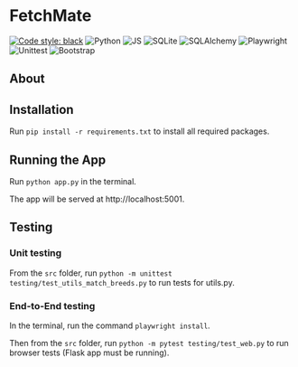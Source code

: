 # FetchMate

[![Code style: black](https://img.shields.io/badge/code%20style-black-000000.svg)](https://github.com/psf/black)
![Python](https://img.shields.io/badge/-Python-blue?logo=python&logoColor=white&style=plastic)
![JS](https://img.shields.io/badge/JavaScript-F7DF1E?logo=javascript&logoColor=white&style=plastic)
![SQLite](https://img.shields.io/badge/SQLite-044a64?logo=sqlite&logoColor=white&style=plastic)
![SQLAlchemy](https://img.shields.io/badge/SQL%20Alchemy-778877?logo=sqlalchemy&logoColor=white&style=plastic)
![Playwright](https://img.shields.io/badge/Playwright-green?logo=playwright&logoColor=white&style=plastic)
![Unittest](https://img.shields.io/badge/Unittest-FF9900?logo=unittest&logoColor=white&style=plastic)
![Bootstrap](https://img.shields.io/badge/Bootstrap-712cf9?logo=bootstrap&logoColor=white&style=plastic)


## About


## Installation

Run `pip install -r requirements.txt` to install all required packages.

## Running the App

Run `python app.py` in the terminal.

The app will be served at http://localhost:5001.


## Testing

### Unit testing

From the `src` folder, run `python -m unittest testing/test_utils_match_breeds.py` to run tests for utils.py.

### End-to-End testing

In the terminal, run the command `playwright install`. 

Then from the `src` folder, run `python -m pytest testing/test_web.py` to run browser tests (Flask app must be running).

